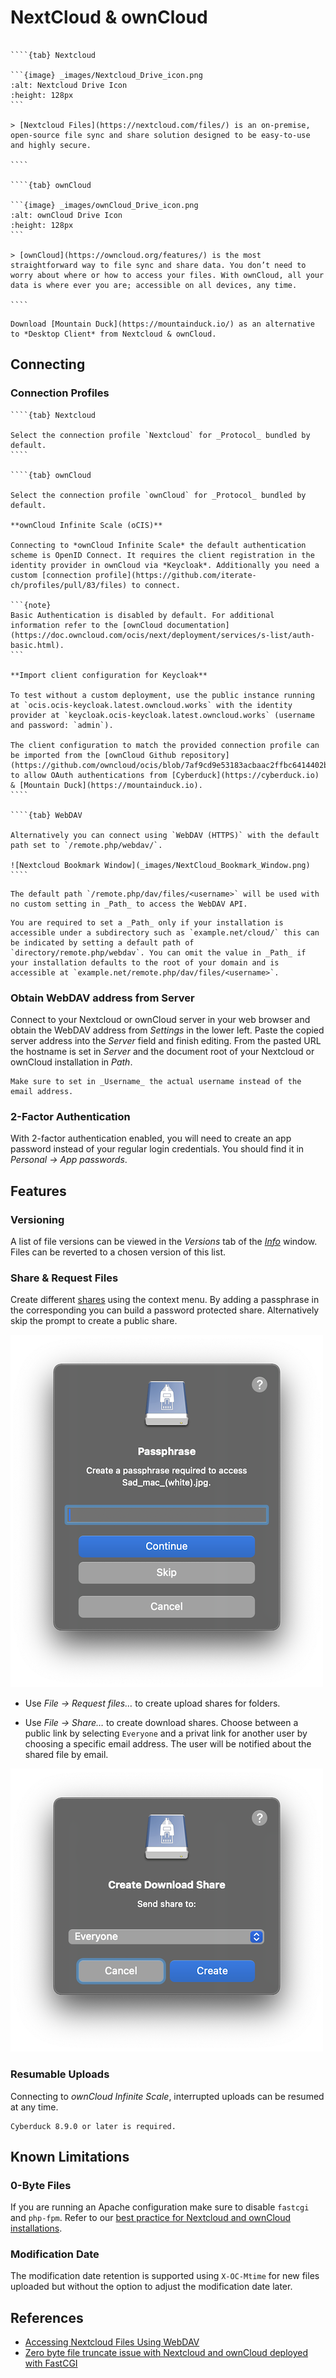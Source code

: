 NextCloud & ownCloud
====

`````{tabs}

````{tab} Nextcloud

```{image} _images/Nextcloud_Drive_icon.png
:alt: Nextcloud Drive Icon
:height: 128px
```

> [Nextcloud Files](https://nextcloud.com/files/) is an on-premise, open-source file sync and share solution designed to be easy-to-use and highly secure.

````

````{tab} ownCloud

```{image} _images/ownCloud_Drive_icon.png
:alt: ownCloud Drive Icon
:height: 128px
```

> [ownCloud](https://owncloud.org/features/) is the most straightforward way to file sync and share data. You don’t need to worry about where or how to access your files. With ownCloud, all your data is where ever you are; accessible on all devices, any time.

````

`````

```{tip}
Download [Mountain Duck](https://mountainduck.io/) as an alternative to *Desktop Client* from Nextcloud & ownCloud.
```

## Connecting

### Connection Profiles

`````{tabs}
````{tab} Nextcloud

Select the connection profile `Nextcloud` for _Protocol_ bundled by default.
````

````{tab} ownCloud

Select the connection profile `ownCloud` for _Protocol_ bundled by default. 

**ownCloud Infinite Scale (oCIS)**

Connecting to *ownCloud Infinite Scale* the default authentication scheme is OpenID Connect. It requires the client registration in the identity provider in ownCloud via *Keycloak*. Additionally you need a custom [connection profile](https://github.com/iterate-ch/profiles/pull/83/files) to connect.

```{note}
Basic Authentication is disabled by default. For additional information refer to the [ownCloud documentation](https://doc.owncloud.com/ocis/next/deployment/services/s-list/auth-basic.html).
```

**Import client configuration for Keycloak**

To test without a custom deployment, use the public instance running at `ocis.ocis-keycloak.latest.owncloud.works` with the identity provider at `keycloak.ocis-keycloak.latest.owncloud.works` (username and password: `admin`).

The client configuration to match the provided connection profile can be imported from the [ownCloud Github repository](https://github.com/owncloud/ocis/blob/7af9cd9e53183acbaac2ffbc6414402bdef1f5d4/deployments/examples/ocis_keycloak/config/keycloak/clients/cyberduck.json) to allow OAuth authentications from [Cyberduck](https://cyberduck.io) & [Mountain Duck](https://mountainduck.io).
````

````{tab} WebDAV

Alternatively you can connect using `WebDAV (HTTPS)` with the default path set to `/remote.php/webdav/`.

![Nextcloud Bookmark Window](_images/NextCloud_Bookmark_Window.png)
````
`````


```{tip}
The default path `/remote.php/dav/files/<username>` will be used with no custom setting in _Path_ to access the WebDAV API.
```

```{attention}
You are required to set a _Path_ only if your installation is accessible under a subdirectory such as `example.net/cloud/` this can be indicated by setting a default path of `directory/remote.php/webdav`. You can omit the value in _Path_ if your installation defaults to the root of your domain and is accessible at `example.net/remote.php/dav/files/<username>`. 
```

### Obtain WebDAV address from Server

Connect to your Nextcloud or ownCloud server in your web browser and obtain the WebDAV address from _Settings_ in the lower left. Paste the copied server address into the *Server* field and finish editing. From the pasted URL the hostname is set in _Server_ and the document root of your Nextcloud or ownCloud installation in _Path_.

```{warning}
Make sure to set in _Username_ the actual username instead of the email address.
```

### 2-Factor Authentication

With 2-factor authentication enabled, you will need to create an app password instead of your regular login credentials. You should find it in *Personal → App passwords*.


## Features

### Versioning

A list of file versions can be viewed in the *Versions* tab of the *[Info](../../cyberduck/info.md#versions)* window. Files can be reverted to a chosen version of this list. 

### Share & Request Files

Create different [shares](../../cyberduck/share.md#nextcloud--owncloud) using the context menu. By adding a passphrase in the corresponding you can build a password protected share. Alternatively skip the prompt to create a public share.

![Nextcloud Share Passphrase](_images/Nextcloud_Share_Passphrase.png)

- Use *File → Request files…* to create upload shares for folders.

- Use *File → Share…* to create download shares. Choose between a public link by selecting `Everyone` and a privat link for another user by choosing a specific email address. The user will be notified about the shared file by email.

![Nextcloud Download Everyone](_images/Nextcloud_Download_Everyone.png)

### Resumable Uploads

Connecting to *ownCloud Infinite Scale*, interrupted uploads can be resumed at any time.

```{note}
Cyberduck 8.9.0 or later is required.
```

## Known Limitations

### 0-Byte Files

If you are running an Apache configuration make sure to disable `fastcgi` and `php-fpm`. Refer to our [best practice for Nextcloud and ownCloud installations](../../mountainduck/issues/fastcgi.md).

### Modification Date

The modification date retention is supported using `X-OC-Mtime` for new files uploaded but without the option to adjust the modification date later.

## References

- [Accessing Nextcloud Files Using WebDAV](https://docs.nextcloud.com/server/13/user_manual/files/access_webdav.html)
- [Zero byte file truncate issue with Nextcloud and ownCloud deployed with FastCGI](../../mountainduck/issues/fastcgi.md)
